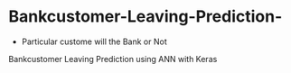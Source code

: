 # Bankcustomer-Leaving-Prediction-
- Particular custome will the Bank or Not

Bankcustomer Leaving Prediction using ANN with Keras
